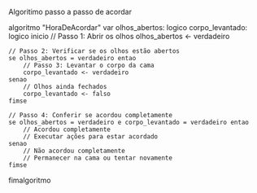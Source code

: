 Algoritimo passo a passo de acordar





algoritmo "HoraDeAcordar"
var
    olhos_abertos: logico
    corpo_levantado: logico
inicio
    // Passo 1: Abrir os olhos
    olhos_abertos <- verdadeiro

    // Passo 2: Verificar se os olhos estão abertos
    se olhos_abertos = verdadeiro entao
        // Passo 3: Levantar o corpo da cama
        corpo_levantado <- verdadeiro
    senao
        // Olhos ainda fechados
        corpo_levantado <- falso
    fimse
    
    // Passo 4: Conferir se acordou completamente
    se olhos_abertos = verdadeiro e corpo_levantado = verdadeiro entao
        // Acordou completamente
        // Executar ações para estar acordado
    senao
        // Não acordou completamente
        // Permanecer na cama ou tentar novamente
    fimse
fimalgoritmo
